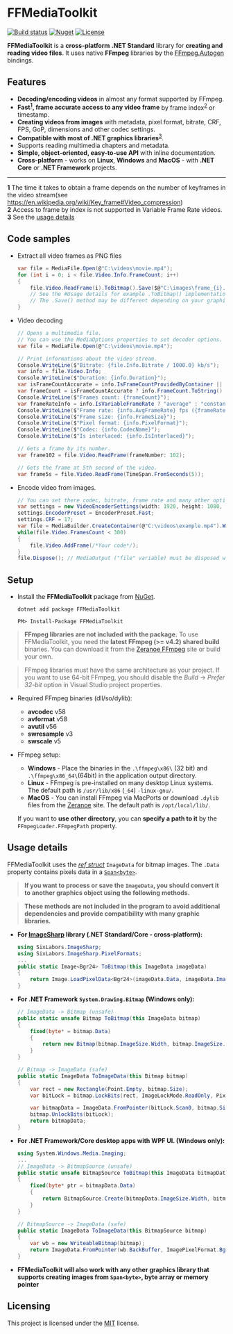 # FFMediaToolkit

[![Build status](https://ci.appveyor.com/api/projects/status/9vaaqchtx1d5nldj?svg=true)](https://ci.appveyor.com/project/radek41/ffmediatoolkit) [![Nuget](https://img.shields.io/nuget/v/FFMediaToolkit.svg)](https://www.nuget.org/packages/FFMediaToolkit/)
[![License](https://img.shields.io/github/license/radek-k/FFMediaToolkit.svg)](https://github.com/radek-k/FFMediaToolkit/blob/master/LICENSE)

**FFMediaToolkit** is a **cross-platform** **.NET Standard** library for **creating and reading video files**. It uses native **FFmpeg** libraries by the [FFmpeg.Autogen](https://github.com/Ruslan-B/FFmpeg.AutoGen) bindings.

## Features

- **Decoding/encoding videos** in almost any format supported by FFmpeg.
- **Fast<sup id="a1">[1](#f1)</sup>, frame accurate access to any video frame** by frame index<sup id="a1">[2](#f1)</sup> or timestamp.
- **Creating videos from images** with metadata, pixel format, bitrate, CRF, FPS, GoP, dimensions and other codec settings.
- **Compatible with most of .NET graphics libraries**<sup id="a1">[3](#f1)</sup>.
- Supports reading multimedia chapters and metadata.
- **Simple, object-oriented, easy-to-use API** with inline documentation.
- **Cross-platform** - works on **Linux**, **Windows** and **MacOS** - with **.NET Core** or **.NET Framework** projects.
_____
<b id="f1">1</b> The time it takes to obtain a frame depends on the number of keyframes in the video stream(see https://en.wikipedia.org/wiki/Key_frame#Video_compression)  
<b id="f1">2</b> Access to frame by index is not supported in Variable Frame Rate videos.  
<b id="f3">3</b> See the [usage details](https://github.com/radek-k/FFMediaToolkit#usage-details)
## Code samples

- Extract all video frames as PNG files

    ````c#
    var file = MediaFile.Open(@"C:\videos\movie.mp4");
    for (int i = 0; i < file.Video.Info.FrameCount; i++)
    {
        file.Video.ReadFrame(i).ToBitmap().Save($@"C:\images\frame_{i}.png");
        // See the #Usage details for example .ToBitmap() implementation
        // The .Save() method may be different depending on your graphics library
    }
    ````
- Video decoding

    ````c#
    // Opens a multimedia file.
    // You can use the MediaOptions properties to set decoder options.
    var file = MediaFile.Open(@"C:\videos\movie.mp4");
    
    // Print informations about the video stream.
    Console.WriteLine($"Bitrate: {file.Info.Bitrate / 1000.0} kb/s");
    var info = file.Video.Info;
    Console.WriteLine($"Duration: {info.Duration}");
    var isFrameCountAccurate = info.IsFrameCountProvidedByContainer || !info.IsVariableFrameRate;
    var frameCount = isFrameCountAccurate ? info.FrameCount.ToString() : "N/A";
    Console.WriteLine($"Frames count: {frameCount}");
    var frameRateInfo = info.IsVariableFrameRate ? "average" : "constant";
    Console.WriteLine($"Frame rate: {info.AvgFrameRate} fps ({frameRateInfo})");
    Console.WriteLine($"Frame size: {info.FrameSize}");
    Console.WriteLine($"Pixel format: {info.PixelFormat}");
    Console.WriteLine($"Codec: {info.CodecName}");
    Console.WriteLine($"Is interlaced: {info.IsInterlaced}");

    // Gets a frame by its number.
    var frame102 = file.Video.ReadFrame(frameNumber: 102);

    // Gets the frame at 5th second of the video.
    var frame5s = file.Video.ReadFrame(TimeSpan.FromSeconds(5));
    ````

- Encode video from images.
    
    ````c#
    // You can set there codec, bitrate, frame rate and many other options.
    var settings = new VideoEncoderSettings(width: 1920, height: 1080, framerate: 30, codec: VideoCodec.H264);
    settings.EncoderPreset = EncoderPreset.Fast;
    settings.CRF = 17;
    var file = MediaBuilder.CreateContainer(@"C:\videos\example.mp4").WithVideo(settings).Create();
    while(file.Video.FramesCount < 300)
    {
        file.Video.AddFrame(/*Your code*/);
    }
    file.Dispose(); // MediaOutput ("file" variable) must be disposed when encoding is completed. You can use `using() { }` block instead.
    ````

## Setup

- Install the **FFMediaToolkit** package from [NuGet](https://www.nuget.org/packages/FFMediaToolkit/).

    ````shell
    dotnet add package FFMediaToolkit
    ````

    ````Package Manager Console
    PM> Install-Package FFMediaToolkit
    ````

> **FFmpeg libraries are not included with the package.** To use FFMediaToolkit, you need the **latest FFmpeg (>= v4.2) shared build** binaries. You can download it from the [Zeranoe FFmpeg](https://ffmpeg.zeranoe.com/builds/) site or build your own.

> FFmpeg libraries must have the same architecture as your project. If you want to use 64-bit FFmpeg, you should disable the *Build* -> *Prefer 32-bit* option in Visual Studio project properties.
- Required FFmpeg binaries (dll/so/dylib):
  - **avcodec** v58
  - **avformat** v58
  - **avutil** v56
  - **swresample** v3
  - **swscale** v5
- FFmpeg setup:
  - **Windows** - Place the binaries in the `.\ffmpeg\x86\` (32 bit) and `.\ffmpeg\x86_64\`(64bit) in the application output directory.
  - **Linux** - FFmpeg is pre-installed on many desktop Linux systems. The default path is `/usr/lib/x86` (`_64`) `-linux-gnu/`.
  - **MacOS** - You can install FFmpeg via MacPorts or download `.dylib` files from the [Zeranoe](https://ffmpeg.zeranoe.com/builds/) site. The default path is `/opt/local/lib/`.

  If you want to **use other directory**, you can **specify a path to it** by the  `FFmpegLoader.FFmpegPath` property.

## Usage details

FFMediaToolkit uses the [*ref struct*](https://docs.microsoft.com/pl-pl/dotnet/csharp/language-reference/keywords/ref#ref-struct-types) `ImageData` for bitmap images. The `.Data` property contains pixels data in a [`Span<byte>`](https://docs.microsoft.com/pl-pl/dotnet/api/system.span-1?view=netstandard-2.1). 
> **If you want to process or save the `ImageData`, you should convert it to another graphics object using the following methods.**

> **These methods are not included in the program to avoid additional dependencies and provide compatibility with many graphic libraries.**

- **For [ImageSharp](https://github.com/SixLabors/ImageSharp) library (.NET Standard/Core - cross-platform):**

    ````c#
    using SixLabors.ImageSharp;
    using SixLabors.ImageSharp.PixelFormats;
    ...
    public static Image<Bgr24> ToBitmap(this ImageData imageData)
    {
        return Image.LoadPixelData<Bgr24>(imageData.Data, imageData.ImageSize.Width, imageData.ImageSize.Height);
    }
    ````

- **For .NET Framework `System.Drawing.Bitmap` (Windows only):**

    ````c#
    // ImageData -> Bitmap (unsafe)
    public static unsafe Bitmap ToBitmap(this ImageData bitmap)
    {
        fixed(byte* = bitmap.Data)
        {
            return new Bitmap(bitmap.ImageSize.Width, bitmap.ImageSize.Height, bitmap.Stride, PixelFormat.Format24bppRgb, new IntPtr(bitmap.Data));
        }
    }

    // Bitmap -> ImageData (safe)
    public static ImageData ToImageData(this Bitmap bitmap)
    {
        var rect = new Rectangle(Point.Empty, bitmap.Size);
        var bitLock = bitmap.LockBits(rect, ImageLockMode.ReadOnly, PixelFormat.Format24bppRgb);

        var bitmapData = ImageData.FromPointer(bitLock.Scan0, bitmap.Size, ImagePixelFormat.Bgr24);
        bitmap.UnlockBits(bitLock);
        return bitmapData;
    }
    ````

- **For .NET Framework/Core desktop apps with WPF UI. (Windows only):**

    ````c#
    using System.Windows.Media.Imaging;
    ...
    // ImageData -> BitmapSource (unsafe)
    public static unsafe BitmapSource ToBitmap(this ImageData bitmapData)
    {
        fixed(byte* ptr = bitmapData.Data)
        {
            return BitmapSource.Create(bitmapData.ImageSize.Width, bitmapData.ImageSize.Height, 96, 96, PixelFormats.Bgr32, null, new IntPtr(ptr), bitmapData.Data.Length, bitmapData.Stride);
        }
    }

    // BitmapSource -> ImageData (safe)
    public static ImageData ToImageData(this BitmapSource bitmap)
    {
        var wb = new WriteableBitmap(bitmap);
        return ImageData.FromPointer(wb.BackBuffer, ImagePixelFormat.Bgra32, wb.PixelWidth, wb.PixelHeight);
    }
    ````
- **FFMediaToolkit will also work with any other graphics library that supports creating images from `Span<byte>`, byte array or memory pointer**

## Licensing

This project is licensed under the [MIT](https://github.com/radek-k/FFMediaToolkit/blob/master/LICENSE) license.
